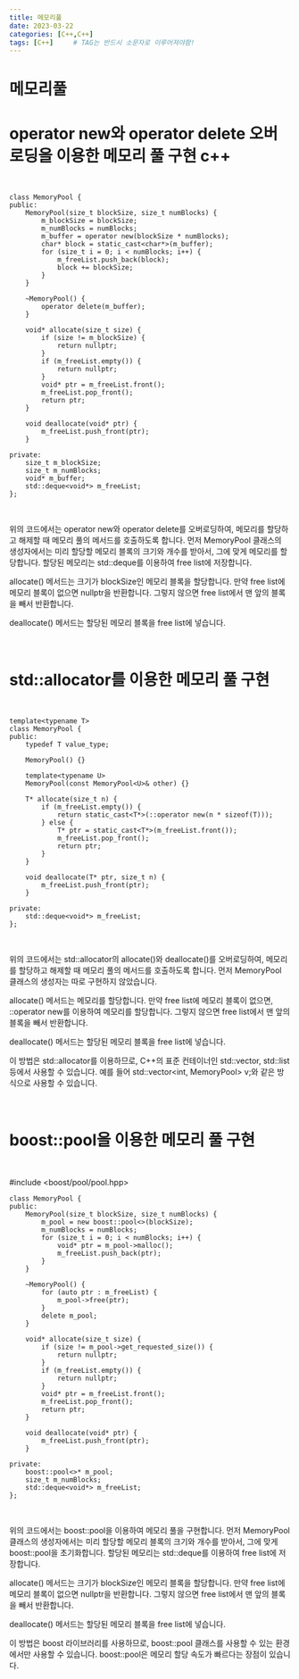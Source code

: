 ```yaml
---
title: 메모리풀
date: 2023-03-22
categories: [C++,C++]
tags: [C++]		# TAG는 반드시 소문자로 이루어져야함!
---
```


메모리풀
===========


operator new와 operator delete 오버로딩을 이용한 메모리 풀 구현
    c++
============

<br>
    
    class MemoryPool {
    public:
        MemoryPool(size_t blockSize, size_t numBlocks) {
            m_blockSize = blockSize;
            m_numBlocks = numBlocks;
            m_buffer = operator new(blockSize * numBlocks);
            char* block = static_cast<char*>(m_buffer);
            for (size_t i = 0; i < numBlocks; i++) {
                m_freeList.push_back(block);
                block += blockSize;
            }
        }

        ~MemoryPool() {
            operator delete(m_buffer);
        }

        void* allocate(size_t size) {
            if (size != m_blockSize) {
                return nullptr;
            }
            if (m_freeList.empty()) {
                return nullptr;
            }
            void* ptr = m_freeList.front();
            m_freeList.pop_front();
            return ptr;
        }

        void deallocate(void* ptr) {
            m_freeList.push_front(ptr);
        }

    private:
        size_t m_blockSize;
        size_t m_numBlocks;
        void* m_buffer;
        std::deque<void*> m_freeList;
    };

<br>

위의 코드에서는 operator new와 operator delete를 오버로딩하여, 메모리를 할당하고 해제할 때 메모리 풀의 메서드를 호출하도록 합니다. 먼저 MemoryPool 클래스의 생성자에서는 미리 할당할 메모리 블록의 크기와 개수를 받아서, 그에 맞게 메모리를 할당합니다. 할당된 메모리는 std::deque를 이용하여 free list에 저장합니다.

allocate() 메서드는 크기가 blockSize인 메모리 블록을 할당합니다. 만약 free list에 메모리 블록이 없으면 nullptr을 반환합니다. 그렇지 않으면 free list에서 맨 앞의 블록을 빼서 반환합니다.

deallocate() 메서드는 할당된 메모리 블록을 free list에 넣습니다.

<br>

std::allocator를 이용한 메모리 풀 구현
=================================

<br>

    template<typename T>
    class MemoryPool {
    public:
        typedef T value_type;

        MemoryPool() {}

        template<typename U>
        MemoryPool(const MemoryPool<U>& other) {}

        T* allocate(size_t n) {
            if (m_freeList.empty()) {
                return static_cast<T*>(::operator new(n * sizeof(T)));
            } else {
                T* ptr = static_cast<T*>(m_freeList.front());
                m_freeList.pop_front();
                return ptr;
            }
        }

        void deallocate(T* ptr, size_t n) {
            m_freeList.push_front(ptr);
        }

    private:
        std::deque<void*> m_freeList;
    };

<br>

위의 코드에서는 std::allocator의 allocate()와 deallocate()를 오버로딩하여, 메모리를 할당하고 해제할 때 메모리 풀의 메서드를 호출하도록 합니다. 먼저 MemoryPool 클래스의 생성자는 따로 구현하지 않았습니다.

allocate() 메서드는 메모리를 할당합니다. 만약 free list에 메모리 블록이 없으면, ::operator new를 이용하여 메모리를 할당합니다. 그렇지 않으면 free list에서 맨 앞의 블록을 빼서 반환합니다.

deallocate() 메서드는 할당된 메모리 블록을 free list에 넣습니다.

이 방법은 std::allocator를 이용하므로, C++의 표준 컨테이너인 std::vector, std::list 등에서 사용할 수 있습니다. 예를 들어 std::vector<int, MemoryPool<int>> v;와 같은 방식으로 사용할 수 있습니다.





<br>

boost::pool을 이용한 메모리 풀 구현
===========================

<br>

#include <boost/pool/pool.hpp>

    class MemoryPool {
    public:
        MemoryPool(size_t blockSize, size_t numBlocks) {
            m_pool = new boost::pool<>(blockSize);
            m_numBlocks = numBlocks;
            for (size_t i = 0; i < numBlocks; i++) {
                void* ptr = m_pool->malloc();
                m_freeList.push_back(ptr);
            }
        }

        ~MemoryPool() {
            for (auto ptr : m_freeList) {
                m_pool->free(ptr);
            }
            delete m_pool;
        }

        void* allocate(size_t size) {
            if (size != m_pool->get_requested_size()) {
                return nullptr;
            }
            if (m_freeList.empty()) {
                return nullptr;
            }
            void* ptr = m_freeList.front();
            m_freeList.pop_front();
            return ptr;
        }

        void deallocate(void* ptr) {
            m_freeList.push_front(ptr);
        }

    private:
        boost::pool<>* m_pool;
        size_t m_numBlocks;
        std::deque<void*> m_freeList;
    };

<br>

위의 코드에서는 boost::pool을 이용하여 메모리 풀을 구현합니다. 먼저 MemoryPool 클래스의 생성자에서는 미리 할당할 메모리 블록의 크기와 개수를 받아서, 그에 맞게 boost::pool을 초기화합니다. 할당된 메모리는 std::deque를 이용하여 free list에 저장합니다.

allocate() 메서드는 크기가 blockSize인 메모리 블록을 할당합니다. 만약 free list에 메모리 블록이 없으면 nullptr을 반환합니다. 그렇지 않으면 free list에서 맨 앞의 블록을 빼서 반환합니다.

deallocate() 메서드는 할당된 메모리 블록을 free list에 넣습니다.

이 방법은 boost 라이브러리를 사용하므로, boost::pool 클래스를 사용할 수 있는 환경에서만 사용할 수 있습니다. boost::pool은 메모리 할당 속도가 빠르다는 장점이 있습니다.